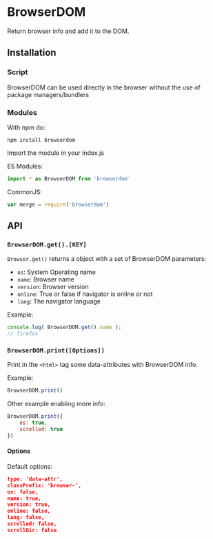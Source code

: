 # BrowserDOM
Return browser info and add it to the DOM.


## Installation

### Script
BrowserDOM can be used directly in the browser without the use of package managers/bundlers

<script src="./browserdom.min.js"></script>


### Modules

With npm do:

```shell
npm install browserdom
```


Import the module in your index.js

ES Modules:

```js
import * as BrowserDOM from 'browserdom'
```

CommonJS:

```js
var merge = require('browserdom')
```


## API

### `BrowserDOM.get().[KEY]`
`Browser.get()` returns a object with a set of BrowserDOM parameters:

- `os`: System Operating name
- `name`: Browser name
- `version`: Browser version
- `online`: True or false if navigator is online or not
- `lang`: The navigator language

Example:
```js
console.log( BrowserDOM.get().name );
// firefox
```

### `BrowserDOM.print([Options])`

Print in the `<html>` tag some data-attributes with BrowserDOM info.

Example:
```js
BrowserDOM.print()
```

Other example enabling more info:
```js
BrowserDOM.print({
    os: true,
    scrolled: true
})
```

#### Options
Default options:

```json
type: 'data-attr',
classPrefix: 'browser-',
os: false,
name: true,
version: true,
online: false,
lang: false,
scrolled: false,
scrollDir: false
```
